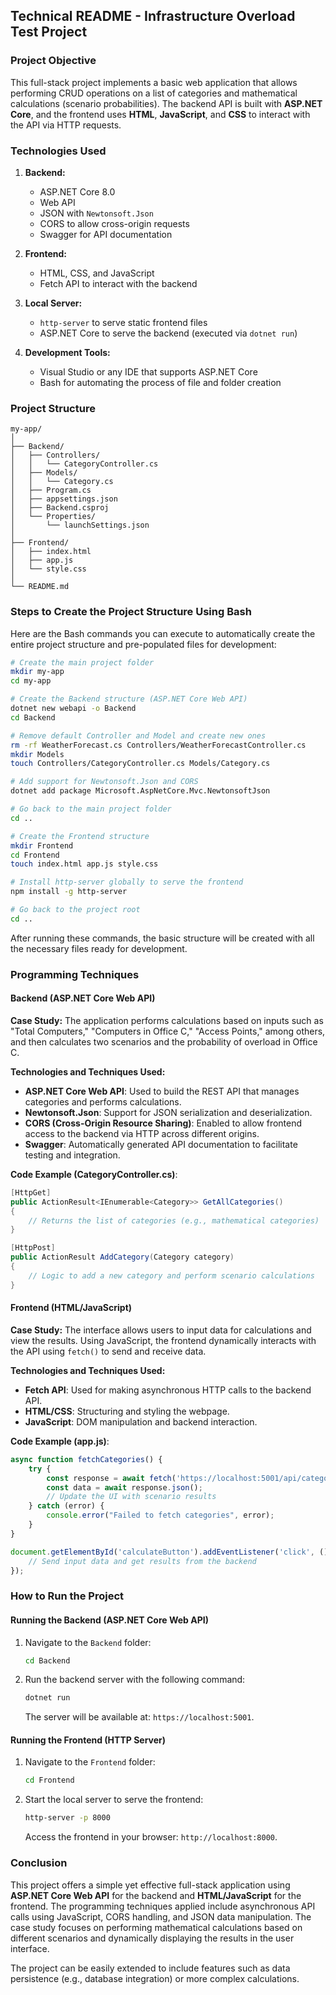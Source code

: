 ## Technical README - **Infrastructure Overload Test** Project

### Project Objective

This full-stack project implements a basic web application that allows performing CRUD operations on a list of categories and mathematical calculations (scenario probabilities). The backend API is built with **ASP.NET Core**, and the frontend uses **HTML**, **JavaScript**, and **CSS** to interact with the API via HTTP requests.

### Technologies Used

1. **Backend:**
   - ASP.NET Core 8.0
   - Web API
   - JSON with `Newtonsoft.Json`
   - CORS to allow cross-origin requests
   - Swagger for API documentation

2. **Frontend:**
   - HTML, CSS, and JavaScript
   - Fetch API to interact with the backend

3. **Local Server:**
   - `http-server` to serve static frontend files
   - ASP.NET Core to serve the backend (executed via `dotnet run`)

4. **Development Tools:**
   - Visual Studio or any IDE that supports ASP.NET Core
   - Bash for automating the process of file and folder creation

### Project Structure

```
my-app/
│
├── Backend/
│   ├── Controllers/
│   │   └── CategoryController.cs
│   ├── Models/
│   │   └── Category.cs
│   ├── Program.cs
│   ├── appsettings.json
│   ├── Backend.csproj
│   └── Properties/
│       └── launchSettings.json
│
├── Frontend/
│   ├── index.html
│   ├── app.js
│   └── style.css
│
└── README.md
```

### Steps to Create the Project Structure Using Bash

Here are the Bash commands you can execute to automatically create the entire project structure and pre-populated files for development:

```bash
# Create the main project folder
mkdir my-app
cd my-app

# Create the Backend structure (ASP.NET Core Web API)
dotnet new webapi -o Backend
cd Backend

# Remove default Controller and Model and create new ones
rm -rf WeatherForecast.cs Controllers/WeatherForecastController.cs
mkdir Models
touch Controllers/CategoryController.cs Models/Category.cs

# Add support for Newtonsoft.Json and CORS
dotnet add package Microsoft.AspNetCore.Mvc.NewtonsoftJson

# Go back to the main project folder
cd ..

# Create the Frontend structure
mkdir Frontend
cd Frontend
touch index.html app.js style.css

# Install http-server globally to serve the frontend
npm install -g http-server

# Go back to the project root
cd ..
```

After running these commands, the basic structure will be created with all the necessary files ready for development.

### Programming Techniques

#### Backend (ASP.NET Core Web API)

**Case Study:**
The application performs calculations based on inputs such as "Total Computers," "Computers in Office C," "Access Points," among others, and then calculates two scenarios and the probability of overload in Office C.

**Technologies and Techniques Used:**
- **ASP.NET Core Web API**: Used to build the REST API that manages categories and performs calculations.
- **Newtonsoft.Json**: Support for JSON serialization and deserialization.
- **CORS (Cross-Origin Resource Sharing)**: Enabled to allow frontend access to the backend via HTTP across different origins.
- **Swagger**: Automatically generated API documentation to facilitate testing and integration.

**Code Example (CategoryController.cs)**:

```csharp
[HttpGet]
public ActionResult<IEnumerable<Category>> GetAllCategories()
{
    // Returns the list of categories (e.g., mathematical categories)
}

[HttpPost]
public ActionResult AddCategory(Category category)
{
    // Logic to add a new category and perform scenario calculations
}
```

#### Frontend (HTML/JavaScript)

**Case Study:**
The interface allows users to input data for calculations and view the results. Using JavaScript, the frontend dynamically interacts with the API using `fetch()` to send and receive data.

**Technologies and Techniques Used:**
- **Fetch API**: Used for making asynchronous HTTP calls to the backend API.
- **HTML/CSS**: Structuring and styling the webpage.
- **JavaScript**: DOM manipulation and backend interaction.

**Code Example (app.js)**:

```javascript
async function fetchCategories() {
    try {
        const response = await fetch('https://localhost:5001/api/category');
        const data = await response.json();
        // Update the UI with scenario results
    } catch (error) {
        console.error("Failed to fetch categories", error);
    }
}

document.getElementById('calculateButton').addEventListener('click', () => {
    // Send input data and get results from the backend
});
```

### How to Run the Project

#### Running the Backend (ASP.NET Core Web API)

1. Navigate to the `Backend` folder:
   ```bash
   cd Backend
   ```

2. Run the backend server with the following command:
   ```bash
   dotnet run
   ```

   The server will be available at: `https://localhost:5001`.

#### Running the Frontend (HTTP Server)

1. Navigate to the `Frontend` folder:
   ```bash
   cd Frontend
   ```

2. Start the local server to serve the frontend:
   ```bash
   http-server -p 8000
   ```

   Access the frontend in your browser: `http://localhost:8000`.

### Conclusion

This project offers a simple yet effective full-stack application using **ASP.NET Core Web API** for the backend and **HTML/JavaScript** for the frontend. The programming techniques applied include asynchronous API calls using JavaScript, CORS handling, and JSON data manipulation. The case study focuses on performing mathematical calculations based on different scenarios and dynamically displaying the results in the user interface.

The project can be easily extended to include features such as data persistence (e.g., database integration) or more complex calculations.